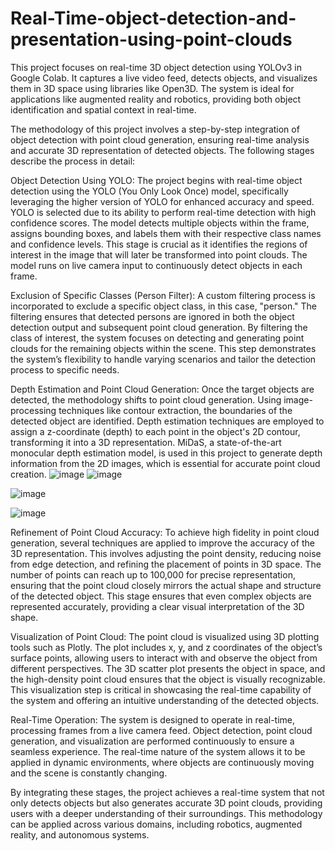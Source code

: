 # Real-Time-object-detection-and-presentation-using-point-clouds
This project focuses on real-time 3D object detection using YOLOv3 in Google Colab. It captures a live video feed, detects objects, and visualizes them in 3D space using libraries like Open3D. The system is ideal for applications like augmented reality and robotics, providing both object identification and spatial context in real-time.

The methodology of this project involves a step-by-step integration of object detection with point cloud generation, ensuring real-time analysis and accurate 3D representation of detected objects. The following stages describe the process in detail:

Object Detection Using YOLO: The project begins with real-time object detection using the YOLO (You Only Look Once) model, specifically leveraging the higher version of YOLO for enhanced accuracy and speed. YOLO is selected due to its ability to perform real-time detection with high confidence scores. The model detects multiple objects within the frame, assigns bounding boxes, and labels them with their respective class names and confidence levels. This stage is crucial as it identifies the regions of interest in the image that will later be transformed into point clouds. The model runs on live camera input to continuously detect objects in each frame.

Exclusion of Specific Classes (Person Filter): A custom filtering process is incorporated to exclude a specific object class, in this case, "person." The filtering ensures that detected persons are ignored in both the object detection output and subsequent point cloud generation. By filtering the class of interest, the system focuses on detecting and generating point clouds for the remaining objects within the scene. This step demonstrates the system’s flexibility to handle varying scenarios and tailor the detection process to specific needs.

Depth Estimation and Point Cloud Generation: Once the target objects are detected, the methodology shifts to point cloud generation. Using image-processing techniques like contour extraction, the boundaries of the detected object are identified. Depth estimation techniques are employed to assign a z-coordinate (depth) to each point in the object's 2D contour, transforming it into a 3D representation. MiDaS, a state-of-the-art monocular depth estimation model, is used in this project to generate depth information from the 2D images, which is essential for accurate point cloud creation.  ![image](https://github.com/user-attachments/assets/7188c9fe-32d1-4779-b189-5006f4cda8a2)
![image](https://github.com/user-attachments/assets/5aa54a7f-03e5-4633-be4f-75809ed68b9f)

![image](https://github.com/user-attachments/assets/68f491db-8ece-489c-84a3-bc2e44d33019)

![image](https://github.com/user-attachments/assets/4650ea28-4358-447a-9810-e73fcf93076f)


Refinement of Point Cloud Accuracy: To achieve high fidelity in point cloud generation, several techniques are applied to improve the accuracy of the 3D representation. This involves adjusting the point density, reducing noise from edge detection, and refining the placement of points in 3D space. The number of points can reach up to 100,000 for precise representation, ensuring that the point cloud closely mirrors the actual shape and structure of the detected object. This stage ensures that even complex objects are represented accurately, providing a clear visual interpretation of the 3D shape.

Visualization of Point Cloud: The point cloud is visualized using 3D plotting tools such as Plotly. The plot includes x, y, and z coordinates of the object’s surface points, allowing users to interact with and observe the object from different perspectives. The 3D scatter plot presents the object in space, and the high-density point cloud ensures that the object is visually recognizable. This visualization step is critical in showcasing the real-time capability of the system and offering an intuitive understanding of the detected objects.

Real-Time Operation: The system is designed to operate in real-time, processing frames from a live camera feed. Object detection, point cloud generation, and visualization are performed continuously to ensure a seamless experience. The real-time nature of the system allows it to be applied in dynamic environments, where objects are continuously moving and the scene is constantly changing.

By integrating these stages, the project achieves a real-time system that not only detects objects but also generates accurate 3D point clouds, providing users with a deeper understanding of their surroundings. This methodology can be applied across various domains, including robotics, augmented reality, and autonomous systems.
